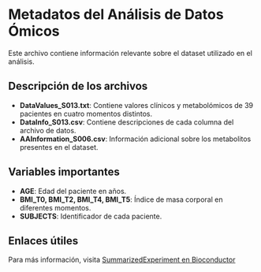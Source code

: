 # Metadatos del Análisis de Datos Ómicos
Este archivo contiene información relevante sobre el dataset utilizado en el análisis.
## Descripción de los archivos
- **DataValues_S013.txt**: Contiene valores clínicos y metabolómicos de 39 pacientes en cuatro momentos distintos.
- **DataInfo_S013.csv**: Contiene descripciones de cada columna del archivo de datos.
- **AAInformation_S006.csv**: Información adicional sobre los metabolitos presentes en el dataset.
## Variables importantes
- **AGE**: Edad del paciente en años.
- **BMI_T0, BMI_T2, BMI_T4, BMI_T5**: Índice de masa corporal en diferentes momentos.
- **SUBJECTS**: Identificador de cada paciente.
## Enlaces útiles
Para más información, visita [SummarizedExperiment en Bioconductor](https://bioconductor.org/packages/release/bioc/html/SummarizedExperiment.html)
